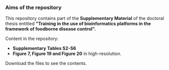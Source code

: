 ### Aims of the repository

This repository contains part of the **Supplementary Material** of the doctoral thesis entitled  **"Training in the use of bioinformatics platforms in the framework of foodborne disease control".**

Content in the repository:

- **Supplementary Tables S2-S6**
- **Figure 7, Figure 19 and Figure 20** in high-resolution.


Download the files to see the contents.

